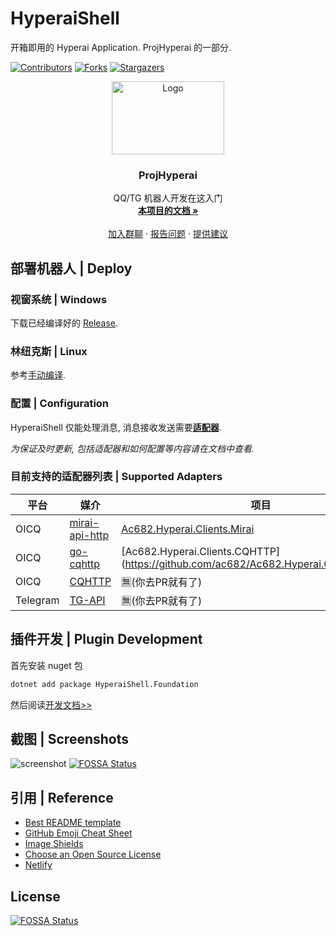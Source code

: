 # HyperaiShell

开箱即用的 Hyperai Application. ProjHyperai 的一部分.

<!-- PROJECT SHIELDS -->

[![Contributors][contributors-shield]][contributors-url]
[![Forks][forks-shield]][forks-url]
[![Stargazers][stars-shield]][stars-url]

<!-- PROJECT LOGO -->

<p align="center">
  <a href="https://github.com/theGravityLab/ProjHyperai">
    <img src="https://github.com/theGravityLab/ProjHyperai/raw/master/docs/images/sucks.png" alt="Logo" width="180" height="117">
  </a>
</p>


  <h3 align="center">ProjHyperai</h3>
  <p align="center">
    QQ/TG 机器人开发在这入门
    <br />
    <a href="https://projhyperai.dowob.vip"><strong>本项目的文档 »</strong></a>
    <br />
    <br />
    <a href="https://jq.qq.com/?_wv=1027&k=oygKDvyw">加入群聊</a>
    ·
    <a href="https://github.com/theGravityLab/ProjHyperai/issues">报告问题</a>
    ·
    <a href="https://github.com/theGravityLab/ProjHyperai/issues">提供建议</a>
  </p>


## 部署机器人 | Deploy

### 视窗系统 | Windows

下载已经编译好的 [Release](https://github.com/theGravityLab/HyperaiShell/releases).

### 林纽克斯 | Linux

参考[手动编译](https://projhyperai.dowob.vip/guide/2.1.deploy/#%E6%89%8B%E5%8A%A8%E7%BC%96%E8%AF%91).

### 配置 | Configuration

HyperaiShell 仅能处理消息, 消息接收发送需要[**适配器**](https://projhyperai.dowob.vip/guide/5.1.knowledge/#%E9%80%82%E9%85%8D%E5%99%A8-iapiclient).


*为保证及时更新, 包括适配器和如何配置等内容请在文档中查看.*

### 目前支持的适配器列表 | Supported Adapters

|平台|媒介|项目|
|--|--|--|
|OICQ|[mirai-api-http](https://github.com/project-mirai/mirai-api-http)|[Ac682.Hyperai.Clients.Mirai](https://github.com/ac682/Ac682.Hyperai.Clients.Mirai)|
|OICQ|[go-cqhttp](https://github.com/Mrs4s/go-cqhttp)|[Ac682.Hyperai.Clients.CQHTTP](https://github.com/ac682/Ac682.Hyperai.Clients.CQHTTP|)
|OICQ|[CQHTTP](https://github.com/richardchien/coolq-http-api)|🈚(你去PR就有了)|
|Telegram|[TG-API](https://core.telegram.org/api)|🈚(你去PR就有了)|

## 插件开发 | Plugin Development

首先安装 nuget 包
```bash
dotnet add package HyperaiShell.Foundation
```

然后阅读[开发文档>>](https://projhyperai.dowob.vip/guide/5.0.about/)

## 截图 | Screenshots

![screenshot](.github/images/screenshot.png)
[![FOSSA Status](https://app.fossa.com/api/projects/git%2Bgithub.com%2FtheGravityLab%2FHyperaiShell.svg?type=shield)](https://app.fossa.com/projects/git%2Bgithub.com%2FtheGravityLab%2FHyperaiShell?ref=badge_shield)

## 引用 | Reference

- [Best README template](https://github.com/shaojintian/Best_README_template/blob/master/README.md)
- [GitHub Emoji Cheat Sheet](https://www.webpagefx.com/tools/emoji-cheat-sheet)
- [Image Shields](https://shields.io)
- [Choose an Open Source License](https://choosealicense.com)
- [Netlify](https://www.netlify.com/)

<!-- links -->
[project-path]:theGravityLab/HyperaiShell
[contributors-shield]: https://img.shields.io/github/contributors/theGravityLab/HyperaiShell?style=for-the-badge
[contributors-url]: https://github.com/theGravityLab/HyperaiShell/graphs/contributors
[forks-shield]: https://img.shields.io/github/forks/theGravityLab/HyperaiShell?style=for-the-badge
[forks-url]: https://github.com/theGravityLab/HyperaiShell/network/members
[stars-shield]: https://img.shields.io/github/stars/theGravityLab/HyperaiShell?style=for-the-badge
[stars-url]: https://github.com/theGravityLab/HyperaiShell/stargazers

## License
[![FOSSA Status](https://app.fossa.com/api/projects/git%2Bgithub.com%2FtheGravityLab%2FHyperaiShell.svg?type=large)](https://app.fossa.com/projects/git%2Bgithub.com%2FtheGravityLab%2FHyperaiShell?ref=badge_large)